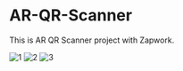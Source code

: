 # AR-QR-Scanner
This is AR QR Scanner project with Zapwork.

![1](https://user-images.githubusercontent.com/111518490/210052775-541c1121-ea9c-49c1-91d7-63f74f8fa640.jpg)
![2](https://user-images.githubusercontent.com/111518490/210052777-ba57e331-60c4-490d-8b66-347f0f94244a.jpg)
![3](https://user-images.githubusercontent.com/111518490/210052781-fbe9d472-3527-407e-80dc-d1e878320c52.png)

